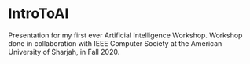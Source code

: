 # IntroToAI
Presentation for my first ever Artificial Intelligence Workshop.
Workshop done in collaboration with IEEE Computer Society at the American University of Sharjah, in Fall 2020.
